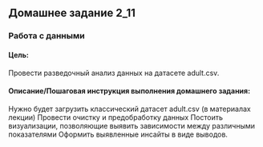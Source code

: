 ## Домашнее задание 2_11


### Работа с данными

#### Цель:
Провести разведочный анализ данных на датасете adult.csv.

#### Описание/Пошаговая инструкция выполнения домашнего задания:
Нужно будет загрузить классический датасет adult.csv (в материалах лекции)
Провести очистку и предобработку данных
Постоить визуализации, позволяющие выявить зависимости между различными показателями
Оформить выявленные инсайты в виде выводов.
